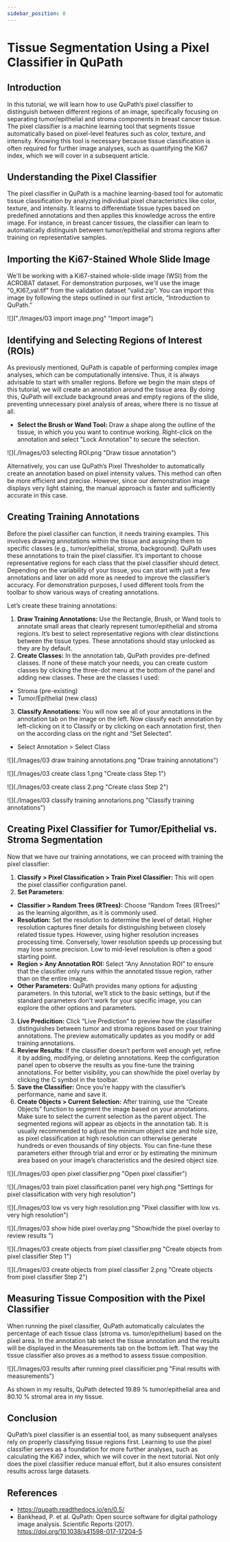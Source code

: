 ```yaml
---
sidebar_position: 8
---
```

# Tissue Segmentation Using a Pixel Classifier in QuPath

## Introduction

In this tutorial, we will learn how to use QuPath’s pixel classifier to distinguish between different regions of an image, specifically focusing on separating tumor/epithelial and stroma components in breast cancer tissue. The pixel classifier is a machine learning tool that segments tissue automatically based on pixel-level features such as color, texture, and intensity. Knowing this tool is necessary because tissue classification is often required for further image analyses, such as quantifying the Ki67 index, which we will cover in a subsequent article.

## Understanding the Pixel Classifier 

The pixel classifier in QuPath is a machine learning-based tool for automatic tissue classification by analyzing individual pixel characteristics like color, texture, and intensity. It learns to differentiate tissue types based on predefined annotations and then applies this knowledge across the entire image. For instance, in breast cancer tissues, the classifier can learn to automatically distinguish between tumor/epithelial and stroma regions after training on representative samples.

## Importing the Ki67-Stained Whole Slide Image
We'll be working with a Ki67-stained whole-slide image (WSI) from the ACROBAT dataset. For demonstration purposes, we'll use the image “0_KI67_val.tif” from the validation dataset “valid.zip”. You can import this image by following the steps outlined in our first article, “Introduction to QuPath.”

![]("./Images/03 import image.png" "Import image")

## Identifying and Selecting Regions of Interest (ROIs)

As previously mentioned, QuPath is capable of performing complex image analyses, which can be computationally intensive. Thus, it is always advisable to start with smaller regions. Before we begin the main steps of this tutorial, we will create an annotation around the tissue area. By doing this, QuPath will exclude background areas and empty regions of the slide, preventing unnecessary pixel analysis of areas, where there is no tissue at all.

- **Select the Brush or Wand Tool:** Draw a shape along the outline of the tissue, in which you you want to continue working. Right-click on the annotation and select "Lock Annotation" to secure the selection.

![](./Images/03 selecting ROI.png "Draw tissue annotation")

Alternatively, you can use QuPath’s Pixel Thresholder to automatically create an annotation based on pixel intensity values. This method can often be more efficient and precise. However, since our demonstration image displays very light staining, the manual approach is faster and sufficiently accurate in this case. 

## Creating Training Annotations

Before the pixel classifier can function, it needs training examples. This involves drawing annotations within the tissue and assigning them to specific classes (e.g., tumor/epithelial, stroma, background). QuPath uses these annotations to train the pixel classifier. It’s important to choose representative regions for each class that the pixel classifier should detect. Depending on the variability of your tissue, you can start with just a few annotations and later on add more as needed to improve the classifier’s accuracy. For demonstration purposes, I used different tools from the toolbar to show various ways of creating annotations.

Let’s create these training annotations:

1. **Draw Training Annotations:** Use the Rectangle, Brush, or Wand tools to annotate small areas that clearly represent tumor/epithelial and stroma regions. It’s best to select representative regions with clear distinctions between the tissue types. These annotations should stay unlocked as they are by default.
2. **Create Classes:** In the annotation tab, QuPath provides pre-defined classes. If none of these match your needs, you can create custom classes by clicking the three-dot menu at the bottom of the panel and adding new classes. These are the classes I used:
- Stroma (pre-existing)
- Tumor/Epithelial (new class)
3. **Classify Annotations:** You will now see all of your annotations in the annotation tab on the image on the left. Now classify each annotation by left-clicking on it to Classify or by clicking on each annotation first, then on the according class on the right and “Set Selected”.
- Select Annotation > Select Class

![](./Images/03 draw training annotations.png "Draw training annotations")

![](./Images/03 create class 1.png "Create class Step 1")

![](./Images/03 create class 2.png "Create class Step 2")

![](./Images/03 classify training annotarions.png "Classify training annotations")

## Creating Pixel Classifier for Tumor/Epithelial vs. Stroma Segmentation

Now that we have our training annotations, we can proceed with training the pixel classifier:

1. **Classify > Pixel Classification > Train Pixel Classifier:** This will open the pixel classifier configuration panel.
2. **Set Parameters**: 
- **Classifier > Random Trees (RTrees):** Choose “Random Trees (RTrees)” as the learning algorithm, as it is commonly used. 
- **Resolution:** Set the resolution to determine the level of detail. Higher resolution captures finer details for distinguishing between closely related tissue types. However, using higher resolution increases processing time. Conversely, lower resolution speeds up processing but may lose some precision. Low to mid-level resolution is often a good starting point. 
- **Region > Any Annotation ROI:** Select “Any Annotation ROI” to ensure that the classifier only runs within the annotated tissue region, rather than on the entire image.
- **Other Parameters:** QuPath provides many options for adjusting parameters. In this tutorial, we’ll stick to the basic settings, but if the standard parameters don't work for your specific image, you can explore the other options and parameters. 
3. **Live Predicition:** Click “Live Prediction” to preview how the classifier distinguishes between tumor and stroma regions based on your training annotations. The preview automatically updates as you modify or add training annotations.
4. **Review Results:** If the classifier doesn’t perform well enough yet, refine it by adding, modifying, or deleting annotations. Keep the configuration panel open to observe the results as you fine-tune the training annotations. For better visibility, you can show/hide the pixel overlay by clicking the C symbol in the toolbar.
5. **Save the Classifier:** Once you’re happy with the classifier’s performance, name and save it.
6. **Create Objects > Current Selection:** After training, use the “Create Objects” function to segment the image based on your annotations. Make sure to select the current selection as the parent object. The segmented regions will appear as objects in the annotation tab. It is usually recommended to adjust the minimum object size and hole size, as pixel classification at high resolution can otherwise generate hundreds or even thousands of tiny objects. You can fine-tune these parameters either through trial and error or by estimating the minimum area based on your image’s characteristics and the desired object size.

![](./Images/03 open pixel classifier.png "Open pixel classifier")

![](./Images/03 train pixel classification panel very high.png "Settings for pixel classification with very high resolution")

![](./Images/03 low vs very high resolution.png "Pixel classifier with low vs. very high resolution")

![](./Images/03 show hide pixel overlay.png "Show/hide the pixel overlay to review results ")

![](./Images/03 create objects from pixel classifier.png "Create objects from pixel classifier Step 1")

![](./Images/03 create objects from pixel classifier 2.png "Create objects from pixel classifier Step 2")

## Measuring Tissue Composition with the Pixel Classifier

When running the pixel classifier, QuPath automatically calculates the percentage of each tissue class (stroma vs. tumor/epithelium) based on the pixel area. In the annotation tab select the tissue annotation and the results will be displayed in the Measurements tab on the bottom left. That way the tissue classifier also proves as a method to assess tissue composition.

![](./Images/03 results after running pixel classificier.png "Final results with measurements")

As shown in my results, QuPath detected 19.89 % tumor/epithelial area and 80.10 % stromal area in my tissue. 

## Conclusion

QuPath’s pixel classifier is an essential tool, as many subsequent analyses rely on properly classifying tissue regions first. Learning to use the pixel classifier serves as a foundation for more further analyses, such as calculating the Ki67 index, which we will cover in the next tutorial. Not only does the pixel classifier reduce manual effort, but it also ensures consistent results across large datasets.

## References

- https://qupath.readthedocs.io/en/0.5/
- Bankhead, P. et al. QuPath: Open source software for digital pathology image analysis. Scientific Reports (2017). https://doi.org/10.1038/s41598-017-17204-5